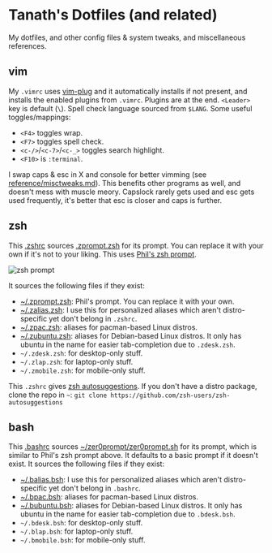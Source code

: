 # Tanath's Dotfiles (and related)

My dotfiles, and other config files & system tweaks, and miscellaneous references.

## vim
My `.vimrc` uses [vim-plug](https://github.com/junegunn/vim-plug/) and it automatically installs if not present, and installs the enabled plugins from `.vimrc`. Plugins are at the end. `<Leader>` key is default (`\`). Spell check language sourced from `$LANG`. Some useful toggles/mappings:

* `<F4>` toggles wrap.
* `<F7>` toggles spell check.
* `<c-/>`/`<c-7>`/`<c-_>` toggles search highlight.
* `<F10>` is `:terminal`.

I swap caps & esc in X and console for better vimming (see [reference/misctweaks.md](reference/misctweaks.md)). This benefits other programs as well, and doesn't mess with muscle meory. Capslock rarely gets used and esc gets used frequently, it's better that esc is closer and caps is further.

## zsh
This [.zshrc](.zshrc) sources [.zprompt.zsh](.zprompt.zsh) for its prompt. You can replace it with your own if it's not to your liking. This uses [Phil's zsh prompt](http://aperiodic.net/phil/prompt/).

![zsh prompt](http://aperiodic.net/phil/prompt/normal.png)

It sources the following files if they exist:
* [~/.zprompt.zsh](.zprompt.zsh): Phil's prompt. You can replace it with your own.
* [~/.zalias.zsh](.zalias.zsh): I use this for personalized aliases which aren't distro-specific yet don't belong in `.zshrc`.
* [~/.zpac.zsh](.zpac.zsh): aliases for pacman-based Linux distros.
* [~/.zubuntu.zsh](.zubuntu.zsh): aliases for Debian-based Linux distros. It only has ubuntu in the name for easier tab-completion due to `.zdesk.zsh`.
* `~/.zdesk.zsh`: for desktop-only stuff.
* `~/.zlap.zsh`: for laptop-only stuff.
* `~/.zmobile.zsh`: for mobile-only stuff.

This `.zshrc` gives [zsh autosuggestions](https://github.com/zsh-users/zsh-autosuggestions). If you don't have a distro package, clone the repo in `~`:
`git clone https://github.com/zsh-users/zsh-autosuggestions`

## bash
This [.bashrc](.bashrc) sources [~/zer0prompt/zer0prompt.sh](https://github.com/zer0ed/zer0prompt) for its prompt, which is similar to Phil's zsh prompt above. It defaults to a basic prompt if it doesn't exist.
It sources the following files if they exist:
* [~/.balias.bsh](.balias.bsh): I use this for personalized aliases which aren't distro-specific yet don't belong in `.bashrc`.
* [~/.bpac.bsh](.bpac.bsh): aliases for pacman-based Linux distros.
* [~/.bubuntu.bsh](.bubuntu.bsh): aliases for Debian-based Linux distros. It only has ubuntu in the name for easier tab-completion due to `.bdesk.bsh`.
* `~/.bdesk.bsh`: for desktop-only stuff.
* `~/.blap.bsh`: for laptop-only stuff.
* `~/.bmobile.bsh`: for mobile-only stuff.

